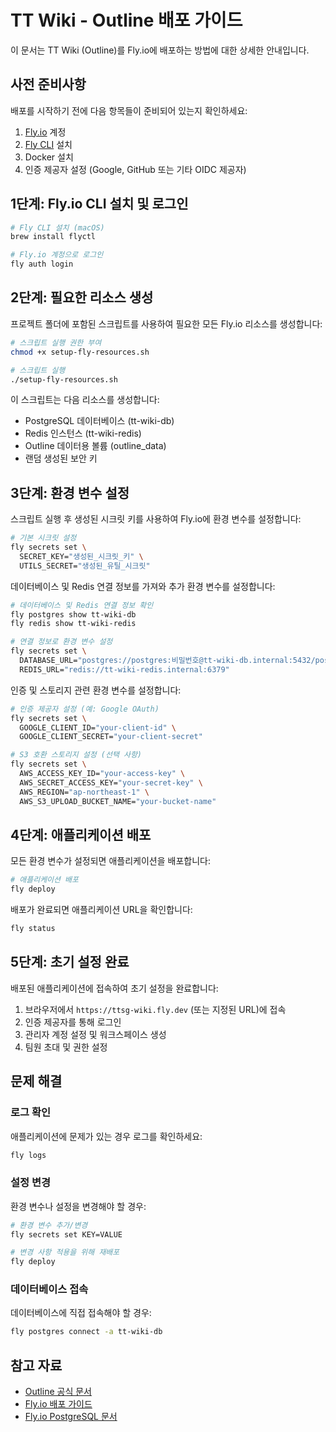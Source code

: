 # TT Wiki - Outline 배포 가이드

이 문서는 TT Wiki (Outline)를 Fly.io에 배포하는 방법에 대한 상세한 안내입니다.

## 사전 준비사항

배포를 시작하기 전에 다음 항목들이 준비되어 있는지 확인하세요:

1. [Fly.io](https://fly.io) 계정
2. [Fly CLI](https://fly.io/docs/hands-on/install-flyctl/) 설치
3. Docker 설치
4. 인증 제공자 설정 (Google, GitHub 또는 기타 OIDC 제공자)

## 1단계: Fly.io CLI 설치 및 로그인

```bash
# Fly CLI 설치 (macOS)
brew install flyctl

# Fly.io 계정으로 로그인
fly auth login
```

## 2단계: 필요한 리소스 생성

프로젝트 폴더에 포함된 스크립트를 사용하여 필요한 모든 Fly.io 리소스를 생성합니다:

```bash
# 스크립트 실행 권한 부여
chmod +x setup-fly-resources.sh

# 스크립트 실행
./setup-fly-resources.sh
```

이 스크립트는 다음 리소스를 생성합니다:
- PostgreSQL 데이터베이스 (tt-wiki-db)
- Redis 인스턴스 (tt-wiki-redis)
- Outline 데이터용 볼륨 (outline_data)
- 랜덤 생성된 보안 키

## 3단계: 환경 변수 설정

스크립트 실행 후 생성된 시크릿 키를 사용하여 Fly.io에 환경 변수를 설정합니다:

```bash
# 기본 시크릿 설정
fly secrets set \
  SECRET_KEY="생성된_시크릿_키" \
  UTILS_SECRET="생성된_유틸_시크릿"
```

데이터베이스 및 Redis 연결 정보를 가져와 추가 환경 변수를 설정합니다:

```bash
# 데이터베이스 및 Redis 연결 정보 확인
fly postgres show tt-wiki-db
fly redis show tt-wiki-redis

# 연결 정보로 환경 변수 설정
fly secrets set \
  DATABASE_URL="postgres://postgres:비밀번호@tt-wiki-db.internal:5432/postgres" \
  REDIS_URL="redis://tt-wiki-redis.internal:6379"
```

인증 및 스토리지 관련 환경 변수를 설정합니다:

```bash
# 인증 제공자 설정 (예: Google OAuth)
fly secrets set \
  GOOGLE_CLIENT_ID="your-client-id" \
  GOOGLE_CLIENT_SECRET="your-client-secret"

# S3 호환 스토리지 설정 (선택 사항)
fly secrets set \
  AWS_ACCESS_KEY_ID="your-access-key" \
  AWS_SECRET_ACCESS_KEY="your-secret-key" \
  AWS_REGION="ap-northeast-1" \
  AWS_S3_UPLOAD_BUCKET_NAME="your-bucket-name"
```

## 4단계: 애플리케이션 배포

모든 환경 변수가 설정되면 애플리케이션을 배포합니다:

```bash
# 애플리케이션 배포
fly deploy
```

배포가 완료되면 애플리케이션 URL을 확인합니다:

```bash
fly status
```

## 5단계: 초기 설정 완료

배포된 애플리케이션에 접속하여 초기 설정을 완료합니다:

1. 브라우저에서 `https://ttsg-wiki.fly.dev` (또는 지정된 URL)에 접속
2. 인증 제공자를 통해 로그인
3. 관리자 계정 설정 및 워크스페이스 생성
4. 팀원 초대 및 권한 설정

## 문제 해결

### 로그 확인

애플리케이션에 문제가 있는 경우 로그를 확인하세요:

```bash
fly logs
```

### 설정 변경

환경 변수나 설정을 변경해야 할 경우:

```bash
# 환경 변수 추가/변경
fly secrets set KEY=VALUE

# 변경 사항 적용을 위해 재배포
fly deploy
```

### 데이터베이스 접속

데이터베이스에 직접 접속해야 할 경우:

```bash
fly postgres connect -a tt-wiki-db
```

## 참고 자료

- [Outline 공식 문서](https://docs.getoutline.com/)
- [Fly.io 배포 가이드](https://fly.io/docs/apps/)
- [Fly.io PostgreSQL 문서](https://fly.io/docs/postgres/)
